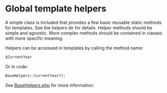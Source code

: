 # Global template helpers

A simple class is included that provides a few basic reusable static methods for templates. See the helpers dir for details. Helper methods should be simple and agnostic. More complex methods should be contained in classes with more specific meaning.

Helpers can be accessed in templates by calling the method name:

```html
$CurrentYear
```
Or in code:
```php
BaseHelpers::CurrentYear();
```
See [BaseHelpers.php](../src/helpers/BaseHelpers.php) for more information.
